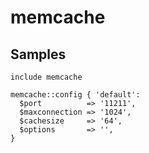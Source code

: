 memcache
========

Samples
-------
```
include memcache
```
```
memcache::config { 'default':
  $port          => '11211',
  $maxconnection => '1024',
  $cachesize     => '64',
  $options       => '',
}
```

